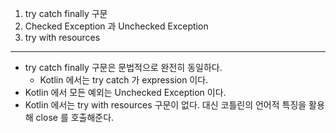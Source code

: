 1. try catch finally 구문
2. Checked Exception 과 Unchecked Exception
3. try with resources

---

- try catch finally 구문은 문법적으로 완전히 동일하다.
  - Kotlin 에서는 try catch 가 expression 이다.
- Kotlin 에서 모든 예외는 Unchecked Exception 이다.
- Kotlin 에서는 try with resources 구문이 없다. 대신 코틀린의 언어적 특징을 활용해 close 를 호출해준다.